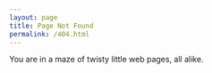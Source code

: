 ```yaml
---
layout: page
title: Page Not Found
permalink: /404.html
---
```


You are in a maze of twisty little web pages, all alike.
